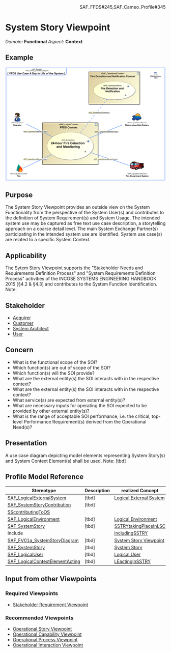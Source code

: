 <div align="right">SAF_FFDS#245,SAF_Cameo_Profile#345</div>

# System Story Viewpoint
*Domain:* **Functional** *Aspect:* **Context**
## Example
![FFDS Use Case A Day in Life of the System](../diagrams/FFDS-Use-Case-A-Day-in-Life-of-the-System.svg)
## Purpose
The System Story Viewpoint provides an outside view on the System Functionality from the perspective of the System User(s) and contributes to the definition of System Requirement(s) and System Usage. The intended system use may be captured as free text use case description, a storytelling approach on a coarse detail level. The main System Exchange Partner(s) participating in the intended system use are identified. System use case(s) are related to a specific System Context.
## Applicability
The Sytem Story Viewpoint supports the "Stakeholder Needs and Requirements Definition Process" and "System Requirements Definition Process" activities of the INCOSE SYSTEMS ENGINEERING HANDBOOK 2015 [§4.2 & §4.3] and contributes to the System Function Identification.
Note:
## Stakeholder
* [Acquirer](../stakeholders.md#Acquirer)
* [Customer](../stakeholders.md#Customer)
* [System Architect](../stakeholders.md#System-Architect)
* [User](../stakeholders.md#User)
## Concern
* What is the functional scope of the SOI?
* Which function(s) are out of scope of the SOI?
* Which function(s) will the SOI provide?
* What are the external entity(s) the SOI interacts with in the respective context?
* What are the external entity(s) the SOI interacts with in the respective context?
* What service(s) are expected from external entity(s)?
* What are necessary inputs for operating the SOI expected to be provided by other external entity(s)?
* What is the range of acceptable SOI performance, i.e. the critical, top-level Performance Requirement(s) derived from the Operational Need(s)?
## Presentation
A use case diagram depicting model elements representing System Story(s) and System Context Element(s) shall be used.
Note: [tbd]

## Profile Model Reference
|Stereotype | Description|realized Concept
|---|---|---|
|[SAF_LogicalExternalSystem](../stereotypes.md#SAF_LogicalExternalSystem)|[tbd]|[Logical External System](../concepts.md#Logical-External-System)|
|[SAF_SystemStoryContribution](../stereotypes.md#SAF_SystemStoryContribution)|[tbd]
|[SScontributingToOS](../concepts.md#SScontributingToOS)|
|[SAF_LogicalEnvironment](../stereotypes.md#SAF_LogicalEnvironment)|[tbd]|[Logical Environment](../concepts.md#Logical-Environment)|
|[SAF_SystemStory](../stereotypes.md#SAF_SystemStory)|[tbd]|[SSTRYtakingPlaceInLSC](../concepts.md#SSTRYtakingPlaceInLSC)|
|Include||[includingSSTRY](../concepts.md#includingSSTRY)|
|[SAF_FV01a_SystemStoryDiagram](../stereotypes.md#SAF_FV01a_SystemStoryDiagram)|[tbd]|[System Story Viewpoint](../concepts.md#System-Story-Viewpoint)|
|[SAF_SystemStory](../stereotypes.md#SAF_SystemStory)|[tbd]|[System Story](../concepts.md#System-Story)|
|[SAF_LogicalUser](../stereotypes.md#SAF_LogicalUser)|[tbd]|[Logical User](../concepts.md#Logical-User)|
|[SAF_LogicalContextElementActing](../stereotypes.md#SAF_LogicalContextElementActing)|[tbd]|[LEactingInSSTRY](../concepts.md#LEactingInSSTRY)|
## Input from other Viewpoints
### Required Viewpoints
* [Stakeholder Requirement Viewpoint](Stakeholder-Requirement-Viewpoint.md)
### Recommended Viewpoints
* [Operational Story Viewpoint](Operational-Story-Viewpoint.md)
* [Operational Capability Viewpoint](Operational-Capability-Viewpoint.md)
* [Operational Process Viewpoint](Operational-Process-Viewpoint.md)
* [Operational Interaction Viewpoint](Operational-Interaction-Viewpoint.md)
